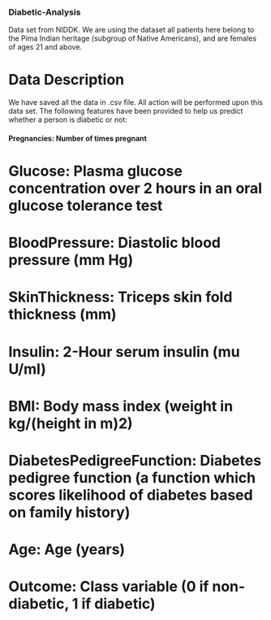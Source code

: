 ### Diabetic-Analysis
Data set from NIDDK. We are using the dataset all patients here belong to the Pima Indian heritage (subgroup of Native Americans), and are females of ages 21 and above.
# Data Description
We have saved all the data in .csv file. All action will be performed upon this data set.
The following features have been provided to help us predict whether a person is diabetic or not:
#### Pregnancies: Number of times pregnant
#  Glucose: Plasma glucose concentration over 2 hours in an oral glucose tolerance test
# BloodPressure: Diastolic blood pressure (mm Hg)
# SkinThickness: Triceps skin fold thickness (mm)
# Insulin: 2-Hour serum insulin (mu U/ml)
# BMI: Body mass index (weight in kg/(height in m)2)
# DiabetesPedigreeFunction: Diabetes pedigree function (a function which scores likelihood of diabetes based on family history)
# Age: Age (years)
# Outcome: Class variable (0 if non-diabetic, 1 if diabetic)
